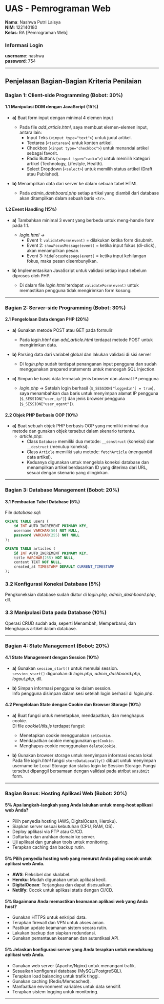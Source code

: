 # UAS - Pemrograman Web

**Nama**: Nashwa Putri Laisya  
**NIM**: 122140180  
**Kelas**: RA [Pemrograman Web]  

### Informasi Login
**username**: nashwa  
**password**: 754  

---

## Penjelasan Bagian-Bagian Kriteria Penilaian

### **Bagian 1: Client-side Programming (Bobot: 30%)**

#### 1.1 Manipulasi DOM dengan JavaScript (15%)
- **a)** Buat form input dengan minimal 4 elemen input
  - Pada file *add_article.html*, saya membuat elemen-elemen input, antara lain:
    - Input Teks (`<input type="text">`) untuk judul artikel.
    - Textarea (`<textarea>`) untuk konten artikel.
    - Checkbox (`<input type="checkbox">`) untuk menandai artikel sebagai favorit.
    - Radio Buttons (`<input type="radio">`) untuk memilih kategori artikel (Technology, Lifestyle, Health).
    - Select Dropdown (`<select>`) untuk memilih status artikel (Draft atau Published).
  
- **b)** Menampilkan data dari server ke dalam sebuah tabel HTML  
  - Pada *admin_dashboard.php* setiap artikel yang diambil dari database akan ditampilkan dalam sebuah baris `<tr>`.

#### 1.2 Event Handling (15%)
- **a)** Tambahkan minimal 3 event yang berbeda untuk meng-handle form pada 1.1.
  - *login.html* ->  
    - Event 1: `validateForm(event)` = dilakukan ketika form disubmit.  
    - Event 2: `showFocusMessage(event)` = ketika input fokus (di-click), akan menampilkan pesan.  
    - Event 3: `hideFocusMessage(event)` = ketika input kehilangan fokus, maka pesan disembunyikan.
  
- **b)** Implementasikan JavaScript untuk validasi setiap input sebelum diproses oleh PHP.  
  - Di dalam file *login.html* terdapat `validateForm(event)` untuk memastikan pengguna tidak mengirimkan form kosong.

---

### **Bagian 2: Server-side Programming (Bobot: 30%)**

#### 2.1 Pengelolaan Data dengan PHP (20%)
- **a)** Gunakan metode POST atau GET pada formulir  
  - Pada *login.html* dan *add_article.html* terdapat metode POST untuk mengirimkan data.
  
- **b)** Parsing data dari variabel global dan lakukan validasi di sisi server  
  - Di *login.php* sudah terdapat penanganan input pengguna dan sudah menggunakan prepared statements untuk mencegah SQL Injection.
  
- **c)** Simpan ke basis data termasuk jenis browser dan alamat IP pengguna  
  - *login.php* -> Setelah login berhasil (`$_SESSION["loggedin"] = true`), saya menambahkan dua baris untuk menyimpan alamat IP pengguna (`$_SESSION["user_ip"]`) dan jenis browser pengguna (`$_SESSION["user_agent"]`).

#### 2.2 Objek PHP Berbasis OOP (10%)
- **a)** Buat sebuah objek PHP berbasis OOP yang memiliki minimal dua metode dan gunakan objek tersebut dalam skenario tertentu.
  - *article.php*:
    - Class `Database` memiliki dua metode: `__construct` (koneksi) dan `__destruct` (menutup koneksi).
    - Class `Article` memiliki satu metode: `fetchArticle` (mengambil data artikel).
    - Keduanya digunakan untuk mengelola koneksi database dan menampilkan artikel berdasarkan ID yang diterima dari URL, sesuai dengan skenario yang diinginkan.

---

### **Bagian 3: Database Management (Bobot: 20%)**

#### 3.1 Pembuatan Tabel Database (5%)
File *database.sql*:
```sql
CREATE TABLE users (
    id INT AUTO_INCREMENT PRIMARY KEY,
    username VARCHAR(50) NOT NULL,
    password VARCHAR(255) NOT NULL
);

CREATE TABLE articles (
    id INT AUTO_INCREMENT PRIMARY KEY,
    title VARCHAR(255) NOT NULL,
    content TEXT NOT NULL,
    created_at TIMESTAMP DEFAULT CURRENT_TIMESTAMP
);
```

### **3.2 Konfigurasi Koneksi Database (5%)**
Pengkoneksian database sudah diatur di *login.php, admin_dashboard.php*, dll.

### **3.3 Manipulasi Data pada Database (10%)**
Operasi CRUD sudah ada, seperti Menambah, Memperbarui, dan Menghapus artikel dalam database.

---

### **Bagian 4: State Management (Bobot: 20%)**

#### **4.1 State Management dengan Session (10%)**
- **a)** Gunakan `session_start()` untuk memulai session.  
  `session_start()` digunakan di *login.php, admin_dashboard.php, logout.php*, dll.

- **b)** Simpan informasi pengguna ke dalam session.  
  Info pengguna disimpan dalam sesi setelah login berhasil di *login.php*.

#### **4.2 Pengelolaan State dengan Cookie dan Browser Storage (10%)**
- **a)** Buat fungsi untuk menetapkan, mendapatkan, dan menghapus cookie.  
  Di file *cookieUtils.js* terdapat fungsi:
  - Menetapkan cookie menggunakan `setCookie`.
  - Mendapatkan cookie menggunakan `getCookie`.
  - Menghapus cookie menggunakan `deleteCookie`.

- **b)** Gunakan browser storage untuk menyimpan informasi secara lokal.  
  Pada file *login.html* fungsi `storeDataLocally()` dibuat untuk menyimpan username ke Local Storage dan status login ke Session Storage. Fungsi tersebut dipanggil bersamaan dengan validasi pada atribut `onsubmit` form.

---

### **Bagian Bonus: Hosting Aplikasi Web (Bobot: 20%)**

#### **5%** Apa langkah-langkah yang Anda lakukan untuk meng-host aplikasi web Anda?
- Pilih penyedia hosting (AWS, DigitalOcean, Heroku).
- Siapkan server sesuai kebutuhan (CPU, RAM, OS).
- Deploy aplikasi via FTP atau CI/CD.
- Daftarkan dan arahkan domain ke server.
- Uji aplikasi dan gunakan tools untuk monitoring.
- Terapkan caching dan backup rutin.

#### **5%** Pilih penyedia hosting web yang menurut Anda paling cocok untuk aplikasi web Anda.
- **AWS**: Fleksibel dan skalabel.
- **Heroku**: Mudah digunakan untuk aplikasi kecil.
- **DigitalOcean**: Terjangkau dan dapat disesuaikan.
- **Netlify**: Cocok untuk aplikasi statis dengan CI/CD.

#### **5%** Bagaimana Anda memastikan keamanan aplikasi web yang Anda host?
- Gunakan HTTPS untuk enkripsi data.
- Terapkan firewall dan VPN untuk akses aman.
- Pastikan update keamanan sistem secara rutin.
- Lakukan backup dan siapkan redundansi.
- Gunakan pemantauan keamanan dan autentikasi API.

#### **5%** Jelaskan konfigurasi server yang Anda terapkan untuk mendukung aplikasi web Anda.
- Gunakan web server (Apache/Nginx) untuk menangani trafik.
- Sesuaikan konfigurasi database (MySQL/PostgreSQL).
- Terapkan load balancing untuk trafik tinggi.
- Gunakan caching (Redis/Memcached).
- Manfaatkan environment variables untuk data sensitif.
- Terapkan sistem logging untuk monitoring.

---
